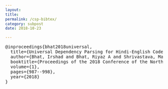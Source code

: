 ```yaml
---
layout: 
title: 
permalink: /csp-bibtex/
category: subpost
date: 2018-10-23

---
```


<pre>
@inproceedings{bhat2018universal,
  title={Universal Dependency Parsing for Hindi-English Code-Switching},
  author={Bhat, Irshad and Bhat, Riyaz A and Shrivastava, Manish and Sharma, Dipti},
  booktitle={Proceedings of the 2018 Conference of the North American Chapter of the Association for Computational Linguistics: Human Language Technologies, Volume 1 (Long Papers)},
  volume={1},
  pages={987--998},
  year={2018}
}
</pre>
